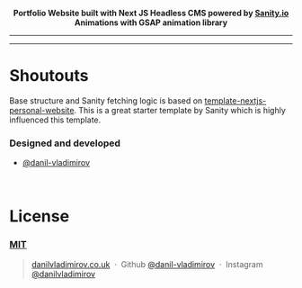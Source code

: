 <p align="center">
  <strong>Portfolio Website built with Next JS </strong>
  <strong>Headless CMS powered by <a href="https://sanity.io">Sanity.io</a></strong><br />
  <strong>Animations with GSAP animation library</strong>
</p>

----- 
----

# Shoutouts

Base structure and Sanity fetching logic is based on [template-nextjs-personal-website](https://github.com/sanity-io/template-nextjs-personal-website). This is a great starter template by Sanity which is highly influenced this template.

### Designed and developed

- [@danil-vladimirov](https://github.com/danil-vladimirov)

<br />

# License

### [MIT](LICENSE)

> [danilvladimirov.co.uk](https://danilvladimirov.co.uk) &nbsp;&middot;&nbsp;
> Github [@danil-vladimirov](https://github.com/danil-vladimirov) &nbsp;&middot;&nbsp;
> Instagram [@danilvladimirov](https://instagram.com/danilvladimirov)
